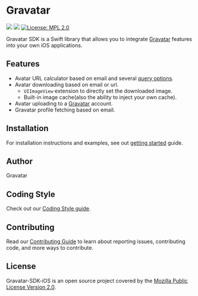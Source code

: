 # Gravatar
[![](https://img.shields.io/endpoint?url=https%3A%2F%2Fswiftpackageindex.com%2Fapi%2Fpackages%2FAutomattic%2FGravatar-SDK-iOS%2Fbadge%3Ftype%3Dswift-versions)](https://swiftpackageindex.com/Automattic/Gravatar-SDK-iOS) 
[![](https://img.shields.io/endpoint?url=https%3A%2F%2Fswiftpackageindex.com%2Fapi%2Fpackages%2FAutomattic%2FGravatar-SDK-iOS%2Fbadge%3Ftype%3Dplatforms)](https://swiftpackageindex.com/Automattic/Gravatar-SDK-iOS)
[![License: MPL 2.0](https://img.shields.io/badge/License-MPL_2.0-brightgreen.svg)](https://opensource.org/licenses/MPL-2.0)


Gravatar SDK is a Swift library that allows you to integrate [Gravatar](https://gravatar.com/) features into your own iOS applications.

## Features

- Avatar URL calculator based on email and several [query options](https://docs.gravatar.com/general/images/).
- Avatar downloading based on email or url.
  - `UIImageView` extension to directly set the downloaded image.
  - Built-in image cache(also the ability to inject your own cache).
- Avatar uploading to a [Gravatar](https://gravatar.com/) account.
- Gravatar profile fetching based on email.

## Installation

For installation instructions and examples, see out [getting started](Sources/Gravatar/Gravatar.docc/GettingStarted.md) guide.

## Author

Gravatar

## Coding Style

Check out our [Coding Style guide](CODINGSTYLE.md).

## Contributing

Read our [Contributing Guide](CONTRIBUTING.md) to learn about reporting issues, contributing code, and more ways to contribute.

## License

Gravatar-SDK-iOS is an open source project covered by the [Mozilla Public License Version 2.0](LICENSE.md).
